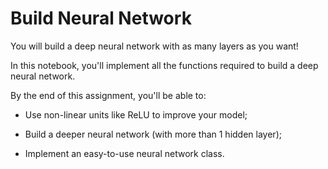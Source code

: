 # Build Neural Network

You will build a deep neural network with as many layers as you want!

In this notebook, you'll implement all the functions required to build a deep neural network.

By the end of this assignment, you'll be able to:

+ Use non-linear units like ReLU to improve your model;
  
+ Build a deeper neural network (with more than 1 hidden layer);
  
+ Implement an easy-to-use neural network class.
